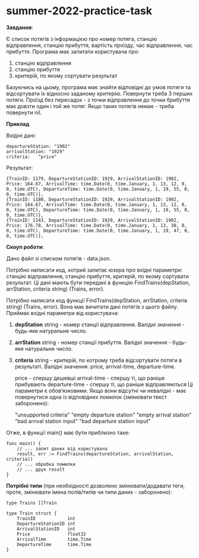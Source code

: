 # summer-2022-practice-task

**Завдання**:

Є список потягів з інформацією про номер потяга, станцію відправлення, станцію прибуття, вартість проїзду, час відправлення, час прибуття.
Програма має запитати користувача про:
1. станцію відправлення
2. станцію прибуття
3. критерій, по якому сортувати результат

Базуючись на цьому, програма має знайти відповідні до умов потяги та відсортувати їх відносно заданому критерію.
Повернути треба 3 перших потяги. Проїзд без пересадок - з точки відправлення до точки брибуття має довзти один і той же потяг.
Якщо таких потягів немає - треба повернути nil.

**Приклад**

Вхідіні дані:

    departureStation: "1902"
    arrivalStation: "1929"
    criteria:   "price"

Результат:

    {TrainID: 1179, DepartureStationID: 1929, ArrivalStationID: 1902, Price: 164.67, ArrivalTime: time.Date(0, time.January, 1, 13, 12, 0, 0, time.UTC), DepartureTime: time.Date(0, time.January, 1, 19, 55, 0, 0, time.UTC)},
    {TrainID: 1180, DepartureStationID: 1929, ArrivalStationID: 1902, Price: 164.67, ArrivalTime: time.Date(0, time.January, 1, 13, 12, 0, 0, time.UTC), DepartureTime: time.Date(0, time.January, 1, 19, 55, 0, 0, time.UTC)},
    {TrainID: 1143, DepartureStationID: 1929, ArrivalStationID: 1902, Price: 176.78, ArrivalTime: time.Date(0, time.January, 1, 13, 38, 0, 0, time.UTC), DepartureTime: time.Date(0, time.January, 1, 19, 47, 0, 0, time.UTC)},

**Скоуп роботи**:

Дано файл зі списком потягів - data.json.

Потрібно написати код, котрий запитає юзера про вхідні параметри: станцію відправлення, станцію прибуття, критерій, по якому сортувати результат.
Ці дані мають бути передані в функцію FindTrains(depStation, arrStation, criteria string) (Trains, error).

Потрібно написати код функції FindTrains(depStation, arrStation, criteria string) (Trains, error).
Вона має вичитати дані потягів з цього файлу.
Приймає вхідні параметри від користувача:
1. **depStation** string - номер станції відправлення. Валідні значення - будь-яке натуральне число.
2. **arrStation** string - номер станції прибуття. Валідні значення - будь-яке натуральне число.
3. **criteria** string - критерій, по котрому треба відсортувати потяги в результаті. Валідні значення: price, arrival-time, departure-time.


    price - спершу дешевші
    arrival-time - спершу ті, що раніше прибувають
    departure-time - спершу ті, що раніше відправляються
Ці параметри є обовʼязковими. Якщо вони відсутні чи невалідні - має повернутися одна із відповідних помилок (змінювати текст заборонено):

    "unsupported criteria"
    "empty departure station"
    "empty arrival station"
    "bad arrival station input"
    "bad departure station input"

Отже, в функції main() має бути приблизно таке:

    func main() {
        // ... запит даних від користувача
        result, err := FindTrains(departureStation, arrivalStation, criteria))
        // ... обробка помилки
        // ... друк result
    }

**Потрібні типи** (при необхідності дозволено змінювати/додавати теги, проте, змінювати імена полів/типів чи типи даних - заборонено):

    type Trains []Train

    type Train struct {
        TrainID            int
        DepartureStationID int
        ArrivalStationID   int
        Price              float32
        ArrivalTime        time.Time
        DepartureTime      time.Time
    }
